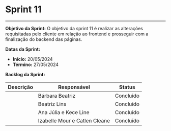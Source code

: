 # **Sprint 11**
<hr style="border: 0; height: 1px; background-color: #000000;">

**Objetivo da Sprint:**
O objetivo da sprint 11 é realizar as alterações requisitadas pelo cliente em relação ao frontend e prosseguir com a finalização do backend das páginas.

**Datas da Sprint:**

- **Início:** 20/05/2024
- **Término:** 27/05/2024

**Backlog da Sprint:**

| Descrição | Responsável | Status |
|-----------|-------------|--------|
|  | Bárbara Beatriz | Concluído |
|  | Beatriz Lins | Concluído |
|  | Ana Júlia e Kece Line | Concluído |
|  | Izabelle Mour e Catlen Cleane| Concluído |


